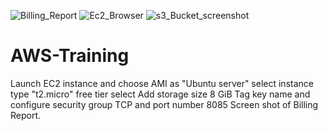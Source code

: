 ![Billing_Report](https://user-images.githubusercontent.com/82746623/116860032-8e389000-ac1e-11eb-8938-bf0250f3e600.PNG)
![Ec2_Browser](https://user-images.githubusercontent.com/82746623/116860086-a27c8d00-ac1e-11eb-98c0-e4eded7bb03b.PNG)
![s3_Bucket_screenshot](https://user-images.githubusercontent.com/82746623/116860106-ac05f500-ac1e-11eb-8305-941bb7b81269.PNG)
# AWS-Training
Launch EC2 instance and choose AMI as "Ubuntu server"
select instance type "t2.micro" free tier
select Add storage size 8 GiB
Tag key name and configure security group TCP and port number 8085
Screen shot of Billing Report.
